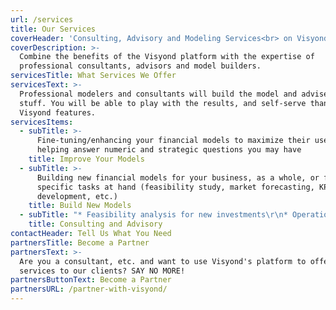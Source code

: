 ```yaml
---
url: /services
title: Our Services
coverHeader: 'Consulting, Advisory and Modeling Services<br> on Visyond''s Platform'
coverDescription: >-
  Combine the benefits of the Visyond platform with the expertise of
  professional consultants, advisors and model builders.
servicesTitle: What Services We Offer
servicesText: >-
  Professional modelers and consultants will build the model and advise you on
  stuff. You will be able to play with the results, and self-serve thanks to
  Visyond features.
servicesItems:
  - subTitle: >-
      Fine-tuning/enhancing your financial models to maximize their usefulness,
      helping answer numeric and strategic questions you may have
    title: Improve Your Models
  - subTitle: >-
      Building new financial models for your business, as a whole, or for
      specific tasks at hand (feasibility study, market forecasting, KPI system
      development, etc.)
    title: Build New Models
  - subTitle: "* Feasibility analysis for new investments\r\n* Operational efficiency improvement for existing assets\r\n* Market entry and expansion strategy development\r\n* Fundraising (debt and equity financing)\r\n* Business model selection, scenario analysis\r\n* Turnaround and restructuring plan development for distressed assets"
    title: Consulting and Advisory
contactHeader: Tell Us What You Need
partnersTitle: Become a Partner
partnersText: >-
  Are you a consultant, etc. and want to use Visyond's platform to offer your
  services to our clients? SAY NO MORE!
partnersButtonText: Become a Partner
partnersURL: /partner-with-visyond/
---
```


